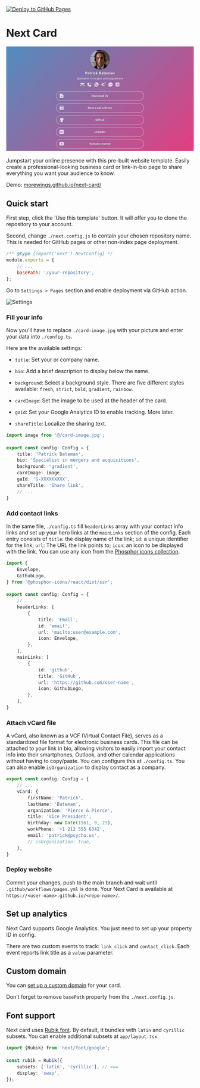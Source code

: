 [![Deploy to GitHub Pages](https://github.com/morewings/next-card/actions/workflows/pages.yml/badge.svg)](https://github.com/morewings/next-card/actions/workflows/pages.yml)

# Next Card

[![next card](./repo-logo.jpg)](#)

Jumpstart your online presence with this pre-built website template. Easily create a professional-looking business card or link-in-bio page to share everything you want your audience to know.

Demo: [morewings.github.io/next-card/](https://morewings.github.io/next-card/)

## Quick start

First step, click the 'Use this template' button. It will offer you to clone the repository to your account.

Second, change `./next.config.js` to contain your chosen repository name. This is needed for GitHub pages or other non-index page deployment.

```js
/** @type {import('next').NextConfig} */
module.exports = {
    // ...
    basePath: '/your-repository',
};
```

Go to `Settings > Pages` section and enable deployment via GitHub action.

![Settings](https://dev-to-uploads.s3.amazonaws.com/uploads/articles/agsm36v13ebg1j13b5ee.png)

### Fill your info 

Now you'll have to replace `./card-image.jpg` with your picture and enter your data into `./config.ts`.

Here are the available settings:

- `title`: Set your or company name.  

- `bio`: Add a brief description to display below the name.  

- `background`: Select a background style.  There are five different styles available: `fresh`, `strict`, `bold`, `gradient`, `rainbow`.
- `cardImage`: Set the image to be used at the header of the card.  

- `gaId`: Set your Google Analytics ID to enable tracking. More later.

- `shareTitle`: Localize the sharing text. 

```ts
import image from '@/card-image.jpg';

export const config: Config = {
    title: 'Patrick Bateman',
    bio: 'Specialist in mergers and acquisitions',
    background: 'gradient',
    cardImage: image,
    gaId: 'G-XXXXXXXXX',
    shareTitle: 'Share link',
    // ...
}
```

### Add contact links

In the same file, `./config.ts` fill `headerLinks` array with your contact info links and set up your hero links at the `mainLinks` section of the config.
Each entry consists of `title`: the display name of the link; `id`: a unique identifier for the link; `url`: The URL the link points to; `icon`: an icon to be displayed with the link. You can use any icon from the [Phosphor icons collection](https://phosphoricons.com/).

```ts
import {
    Envelope,
    GithubLogo,
} from '@phosphor-icons/react/dist/ssr';

export const config: Config = {
    // ...
    headerLinks: [
        {
            title: 'Email',
            id: 'email',
            url: 'mailto:user@example.com',
            icon: Envelope,
        },
    ],
    mainLinks: [
        {
            id: 'github',
            title: 'GitHub',
            url: 'https://github.com/user-name',
            icon: GithubLogo,
        },
    ],
}
```

### Attach vCard file

A vCard, also known as a VCF (Virtual Contact File), serves as a standardized file format for electronic business cards.  This file can be attached to your link in bio, allowing visitors to easily import your contact info into their smartphones, Outlook, and other calendar applications without having to copy/paste. You can configure this at `./config.ts`. You can also enable `isOrganization` to display contact as a company.


```ts
export const config: Config = {
    // ...
    vCard: {
        firstName: 'Patrick',
        lastName: 'Bateman',
        organization: 'Pierce & Pierce',
        title: 'Vice President',
        birthday: new Date(1961, 9, 23),
        workPhone: '+1 212 555 6342',
        email: 'patrick@psycho.us',
        // isOrganization: true,
    },
}
```

### Deploy website

Commit your changes, push to the main branch and wait until `.github/workflows/pages.yml` is done. Your Next Card is available at `https://<user-name>.github.io/<repo-name>/`. 

## Set up analytics

Next Card supports Google Analytics. You just need to set up your property ID in config. 

There are two custom events to track: `link_click` and `contact_click`. Each event reports link title as a `value` parameter.


## Custom domain

You can [set up a custom domain](https://docs.github.com/en/pages/configuring-a-custom-domain-for-your-github-pages-site) for your card.

Don't forget to remove `basePath` property from the `./next.config.js`.

## Font support

Next card uses [Rubik font](https://fonts.google.com/specimen/Rubik). By default, it bundles with `latin` and `cyrillic` subsets. You can enable additional subsets at `app/layout.tsx`.

```ts
import {Rubik} from 'next/font/google';

const rubik = Rubik({
    subsets: ['latin', 'cyrillic'], // <==
    display: 'swap',
});

```



